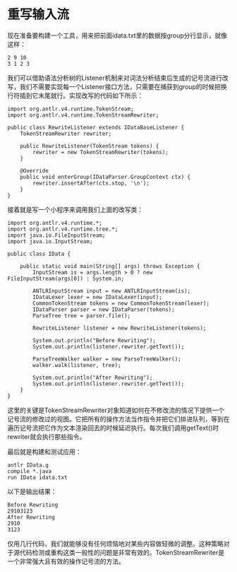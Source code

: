 # 重写输入流

现在准备要构建一个工具，用来把前面idata.txt里的数据按group分行显示，就像这样：

```
2 9 10
3 1 2 3
```

我们可以借助语法分析树的Listener机制来对词法分析结束后生成的记号流进行改写，我们不需要实现每一个Listener接口方法，只需要在捕获到group的时候把换行符插到它末尾就行。实现改写的代码如下所示：

```
import org.antlr.v4.runtime.TokenStream;
import org.antlr.v4.runtime.TokenStreamRewriter;

public class RewriteListener extends IDataBaseListener {
    TokenStreamRewriter rewriter;

    public RewriteListener(TokenStream tokens) {
        rewriter = new TokenStreamRewriter(tokens);
    }

    @Override
    public void enterGroup(IDataParser.GroupContext ctx) {
        rewriter.insertAfter(ctx.stop, '\n');
    }
}
```

接着就是写一个小程序来调用我们上面的改写类：

```
import org.antlr.v4.runtime.*;
import org.antlr.v4.runtime.tree.*;
import java.io.FileInputStream;
import java.io.InputStream;

public class IData {

    public static void main(String[] args) throws Exception {
        InputStream is = args.length > 0 ? new FileInputStream(args[0]) : System.in;

        ANTLRInputStream input = new ANTLRInputStream(is);
        IDataLexer lexer = new IDataLexer(input);
        CommonTokenStream tokens = new CommonTokenStream(lexer);
        IDataParser parser = new IDataParser(tokens);
        ParseTree tree = parser.file();

        RewriteListener listener = new RewriteListener(tokens);

        System.out.println("Before Rewriting");
        System.out.println(listener.rewriter.getText());

        ParseTreeWalker walker = new ParseTreeWalker();
        walker.walk(listener, tree);

        System.out.println("After Rewriting");
        System.out.println(listener.rewriter.getText());
    }
}
```

这里的关键是TokenStreamRewriter对象知道如何在不修改流的情况下提供一个记号流的修改过的视图。它把所有的操作方法当作指令并把它们排进队列，等到在遍历记号流把它作为文本渲染回去的时候延迟执行。每次我们调用getText()时rewriter就会执行那些指令。

最后就是构建和测试应用：

```
antlr IData.g
compile *.java
run IData idata.txt
```

以下是输出结果：

```
Before Rewriting
29103123
After Rewriting
2910
3123
```

仅用几行代码，我们就能够没有任何烦恼地对某些内容做轻微的调整。这种策略对于源代码检测或重构这类一般性的问题是非常有效的。TokenStreamRewriter是一个非常强大且有效的操作记号流的方法。
